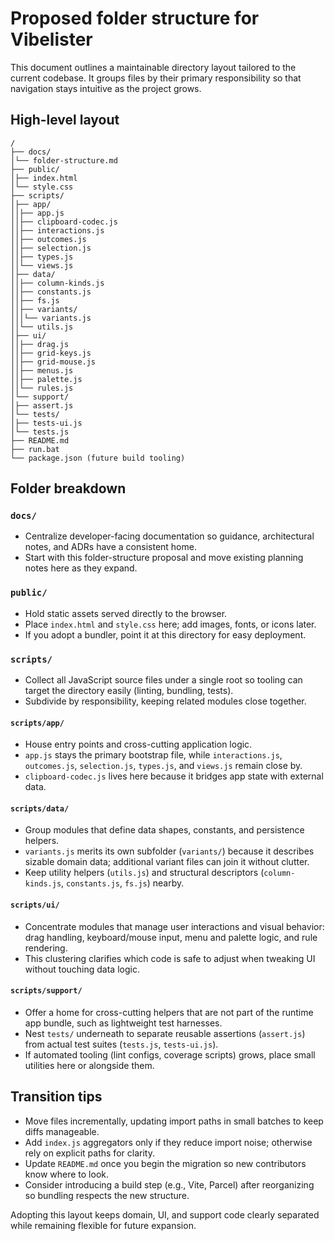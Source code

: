 # Proposed folder structure for Vibelister

This document outlines a maintainable directory layout tailored to the current codebase. It groups files by their primary responsibility so that navigation stays intuitive as the project grows.

## High-level layout

```
/
├── docs/
│└── folder-structure.md
├── public/
│├── index.html
│└── style.css
├── scripts/
│├── app/
││├── app.js
││├── clipboard-codec.js
││├── interactions.js
││├── outcomes.js
││├── selection.js
││├── types.js
││└── views.js
│├── data/
││├── column-kinds.js
││├── constants.js
││├── fs.js
││├── variants/
│││└── variants.js
││└── utils.js
│├── ui/
││├── drag.js
││├── grid-keys.js
││├── grid-mouse.js
││├── menus.js
││├── palette.js
││└── rules.js
│└── support/
│├── assert.js
│└── tests/
│├── tests-ui.js
│└── tests.js
├── README.md
├── run.bat
└── package.json (future build tooling)
```

## Folder breakdown

### `docs/`

- Centralize developer-facing documentation so guidance, architectural notes, and ADRs have a consistent home.
- Start with this folder-structure proposal and move existing planning notes here as they expand.

### `public/`

- Hold static assets served directly to the browser.
- Place `index.html` and `style.css` here; add images, fonts, or icons later.
- If you adopt a bundler, point it at this directory for easy deployment.

### `scripts/`

- Collect all JavaScript source files under a single root so tooling can target the directory easily (linting, bundling, tests).
- Subdivide by responsibility, keeping related modules close together.

#### `scripts/app/`

- House entry points and cross-cutting application logic.
- `app.js` stays the primary bootstrap file, while `interactions.js`, `outcomes.js`, `selection.js`, `types.js`, and `views.js` remain close by.
- `clipboard-codec.js` lives here because it bridges app state with external data.

#### `scripts/data/`

- Group modules that define data shapes, constants, and persistence helpers.
- `variants.js` merits its own subfolder (`variants/`) because it describes sizable domain data; additional variant files can join it without clutter.
- Keep utility helpers (`utils.js`) and structural descriptors (`column-kinds.js`, `constants.js`, `fs.js`) nearby.

#### `scripts/ui/`

- Concentrate modules that manage user interactions and visual behavior: drag handling, keyboard/mouse input, menu and palette logic, and rule rendering.
- This clustering clarifies which code is safe to adjust when tweaking UI without touching data logic.

#### `scripts/support/`

- Offer a home for cross-cutting helpers that are not part of the runtime app bundle, such as lightweight test harnesses.
- Nest `tests/` underneath to separate reusable assertions (`assert.js`) from actual test suites (`tests.js`, `tests-ui.js`).
- If automated tooling (lint configs, coverage scripts) grows, place small utilities here or alongside them.

## Transition tips

- Move files incrementally, updating import paths in small batches to keep diffs manageable.
- Add `index.js` aggregators only if they reduce import noise; otherwise rely on explicit paths for clarity.
- Update `README.md` once you begin the migration so new contributors know where to look.
- Consider introducing a build step (e.g., Vite, Parcel) after reorganizing so bundling respects the new structure.

Adopting this layout keeps domain, UI, and support code clearly separated while remaining flexible for future expansion.

